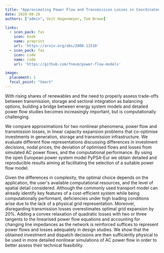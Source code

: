 ```yaml
---
title: "Approximating Power Flow and Transmission Losses in Coordinated Capacity Expansion Problems"
date: 2020-08-26
authors: ["admin", Veit Hagenmeyer, Tom Brown]

links:
  - icon_pack: fas
    icon: book
    name: preprint
    url: 'https://arxiv.org/abs/2008.11510'
  - icon_pack: fas
    icon: code
    name: code
    url: 'https://github.com/fneum/power-flow-models'

image:
  placement: 1
  focal_point: "Smart"
---
```


With rising shares of renewables and the need to properly assess trade-offs
between transmission, storage and sectoral integration as balancing options,
building a bridge between energy system models and detailed power flow studies
becomes increasingly important, but is computationally challenging.

We compare approximations for two nonlinear phenomena, power flow and
transmission losses, in linear capacity expansion problems that co-optimise
investments in generation, storage and transmission infrastructure. We evaluate
different flow representations discussing differences in investment decisions,
nodal prices, the deviation of optimised flows and losses from simulated AC
power flows, and the computational performance. By using the open European
power system model PyPSA-Eur we obtain detailed and reproducible results aiming
at facilitating the selection of a suitable power flow model.

Given the differences in complexity, the optimal choice depends on the
application, the user's available computational resources, and the level of
spatial detail considered. Although the commonly used transport model can
already identify key features of a cost-efficient system while being
computationally performant, deficiencies under high loading conditions arise
due to the lack of a physical grid representation. Moreover, disregarding
transmission losses overestimates optimal grid expansion by 20%. Adding a
convex relaxation of quadratic losses with two or three tangents to the
linearised power flow equations and accounting for changing line impedances as
the network is reinforced suffices to represent power flows and losses
adequately in design studies. We show that the obtained investment and dispatch
decisions are then sufficiently physical to be used in more detailed nonlinear
simulations of AC power flow in order to better assess their technical
feasibility.